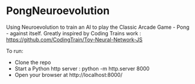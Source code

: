 # PongNeuroevolution
Using Neuroevolution to train an AI to play the Classic Arcade Game - Pong - against itself. Greatly inspired by Coding Trains work : https://github.com/CodingTrain/Toy-Neural-Network-JS

To run: 
  - Clone the repo
  - Start a Python http server : python -m http.server 8000
  - Open your browser at http://localhost:8000/
